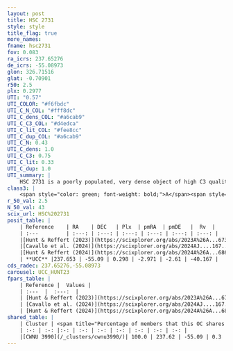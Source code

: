 ```yaml
---
layout: post
title: HSC 2731
style: style
title_flag: true
more_names: 
fname: hsc2731
fov: 0.083
ra_icrs: 237.65276
de_icrs: -55.08973
glon: 326.71516
glat: -0.70901
r50: 2.5
plx: 0.2977
UTI: "0.57"
UTI_COLOR: "#f6fbdc"
UTI_C_N_COL: "#fff8dc"
UTI_C_dens_COL: "#a6cab9"
UTI_C_C3_COL: "#d4edca"
UTI_C_lit_COL: "#fee8cc"
UTI_C_dup_COL: "#a6cab9"
UTI_C_N: 0.43
UTI_C_dens: 1.0
UTI_C_C3: 0.75
UTI_C_lit: 0.33
UTI_C_dup: 1.0
UTI_summary: |
    HSC 2731 is a poorly populated, very dense object of high C3 quality. It was recently reported in the literature. This object shares a large percentage of members with a later reported entry.
class3: |
    <span style="color: green; font-weight: bold;">A</span><span style="color: #FFC300; font-weight: bold;">B</span>
r_50_val: 2.5
N_50_val: 43
scix_url: HSC%202731
posit_table: |
    | Reference    | RA    | DEC   | Plx  | pmRA  | pmDE   |  Rv  |
    | :---         | :---: | :---: | :---: | :---: | :---: | :---: |
    |[Hunt & Reffert (2023)](https://scixplorer.org/abs/2023A%26A...673A.114H) | 237.668 | -55.074 | 0.31 | -3.012 | -2.616 | -26.294 |
    |[Cavallo et al. (2024)](https://scixplorer.org/abs/2024AJ....167...12C) | 237.643 | -55.081 | 0.309 | -- | -- | -- |
    |[Hunt & Reffert (2024)](https://scixplorer.org/abs/2024A%26A...686A..42H) | 237.668 | -55.074 | 0.31 | -3.012 | -2.616 | -26.294 |
    | **UCC** |237.653 | -55.09 | 0.298 | -2.971 | -2.61 | -40.167 | 
cds_radec: 237.65276,-55.08973
carousel: UCC_HUNT23
fpars_table: |
    | Reference |  Values |
    | :---  |  :---:  |
    | [Hunt & Reffert (2023)](https://scixplorer.org/abs/2023A%26A...673A.114H) | `AV50=5.648, diffAV50=2.67, MOD50=12.193, logAge50=9.057` |
    | [Cavallo et al. (2024)](https://scixplorer.org/abs/2024AJ....167...12C) | `AV50=5.04, dMod50=12.64, logAge50=6.84, [Fe/H]50=1.04` |
    | [Hunt & Reffert (2024)](https://scixplorer.org/abs/2024A%26A...686A..42H) | `MassJ=1368.18` |
shared_table: |
    | Cluster | <span title="Percentage of members that this OC shares with the ones listed">%</span>   | RA   | DEC   | Plx   | pmRA  | pmDE  | Rv | UTI |
    | :-: | :-: |:-: | :-: | :-: | :-: | :-: | :-: | :-: |
    |[CWNU 3990](/_clusters/cwnu3990/)| 100.0 | 237.62 | -55.09 | 0.3 | -2.99 | -2.61 | -39.68 |0.31 |
---
```

